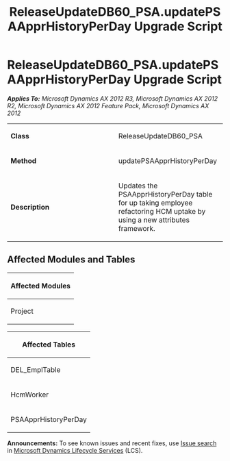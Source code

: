 ﻿---
title: ReleaseUpdateDB60_PSA.updatePSAApprHistoryPerDay Upgrade Script
TOCTitle: ReleaseUpdateDB60_PSA.updatePSAApprHistoryPerDay Upgrade Script
ms:assetid: 05f3876e-591b-9022-2449-d6187486c8f1
ms:mtpsurl: https://msdn.microsoft.com/en-us/library/JJ684728(v=AX.60)
ms:contentKeyID: 49706424
ms.date: 05/18/2015
mtps_version: v=AX.60
---

# ReleaseUpdateDB60\_PSA.updatePSAApprHistoryPerDay Upgrade Script 


_**Applies To:** Microsoft Dynamics AX 2012 R3, Microsoft Dynamics AX 2012 R2, Microsoft Dynamics AX 2012 Feature Pack, Microsoft Dynamics AX 2012_

<table>
<colgroup>
<col style="width: 50%" />
<col style="width: 50%" />
</colgroup>
<tbody>
<tr class="odd">
<td><p><strong>Class</strong></p></td>
<td><p>ReleaseUpdateDB60_PSA</p></td>
</tr>
<tr class="even">
<td><p><strong>Method</strong></p></td>
<td><p>updatePSAApprHistoryPerDay</p></td>
</tr>
<tr class="odd">
<td><p><strong>Description</strong></p></td>
<td><p>Updates the PSAApprHistoryPerDay table for up taking employee refactoring HCM uptake by using a new attributes framework.</p></td>
</tr>
</tbody>
</table>


## Affected Modules and Tables

<table>
<colgroup>
<col style="width: 100%" />
</colgroup>
<thead>
<tr class="header">
<th><p>Affected Modules</p></th>
</tr>
</thead>
<tbody>
<tr class="odd">
<td><p>Project</p></td>
</tr>
</tbody>
</table>


<table>
<colgroup>
<col style="width: 100%" />
</colgroup>
<thead>
<tr class="header">
<th><p>Affected Tables</p></th>
</tr>
</thead>
<tbody>
<tr class="odd">
<td><p>DEL_EmplTable</p></td>
</tr>
<tr class="even">
<td><p>HcmWorker</p></td>
</tr>
<tr class="odd">
<td><p>PSAApprHistoryPerDay</p></td>
</tr>
</tbody>
</table>

  
**Announcements:** To see known issues and recent fixes, use [Issue search](http://go.microsoft.com/fwlink/?linkid=389258) in [Microsoft Dynamics Lifecycle Services](http://go.microsoft.com/fwlink/?linkid=306505) (LCS).

